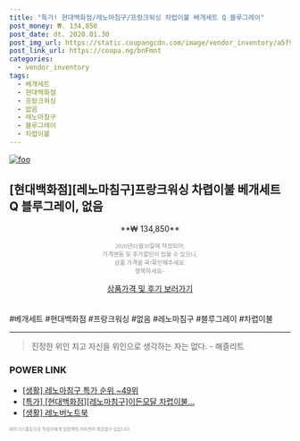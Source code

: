 ```yaml
--- 
title: "특가! 현대백화점/레노마침구/프랑크워싱 차렵이불 베개세트 Q 블루그레이" 
post_money: ₩. 134,850 
post_date: dt. 2020.01.30 
post_img_url: https://static.coupangcdn.com/image/vendor_inventory/a5f9/8161a59dc7840537f0e3afb257e5ed5a04632be4739dce696c90586e4184.jpg 
post_link_url: https://coupa.ng/bnFmnt 
categories: 
  - vendor_inventory 
tags: 
  - 베개세트 
  - 현대백화점 
  - 프랑크워싱 
  - 없음 
  - 레노마침구 
  - 블루그레이 
  - 차렵이불 
--- 
```

[![foo](https://static.coupangcdn.com/image/vendor_inventory/a5f9/8161a59dc7840537f0e3afb257e5ed5a04632be4739dce696c90586e4184.jpg)](https://coupa.ng/bnFmnt) 

## [현대백화점][레노마침구]프랑크워싱 차렵이불 베개세트 Q 블루그레이, 없음 
<p style="text-align: center;">**₩ 134,850**</p> 
<p style="text-align: center;"><span style="color: #898c8f; font-family: Georgia,Times,serif; font-size: 0.75em;">2020년01월30일에 작성되어, <br>가격변동 및 추가할인이 있을 수 있으니,<br> 상품 가격을 꼭!확인해주세요.<br>행복하세요~</span> 
</p>	 
<div markdown="0" style="text-align: center;"><a href="https://coupa.ng/bnFmnt" class="btn btn--success">상품가격 및 후기 보러가기</a></div> 
<br><br> 
  #베개세트 #현대백화점 #프랑크워싱 #없음 #레노마침구 #블루그레이 #차렵이불 
<hr> 

> 진정한 위인 치고 자신을 위인으로 생각하는 자는 없다. - 해즐리트 


### POWER LINK

* <a href="https://blog.naver.com/sakai111/221789645962" target="_blank"> [생활] 레노마침구 특가 순위 ~49위</a>
* <a href="https://blog.naver.com/an0733/221789825035" target="_blank">[특가] [현대백화점][레노마침구]이든모달 차렵이불...</a>
* <a href="https://blog.naver.com/sakai111/221782888287" target="_blank"> [생활] 레노버노트북 </a>

<span style="color: #898c8f; font-family: Georgia,Times,serif; font-size: 0.55em;">파트너스활동으로 작성자에게 일정액의 커미션이 제공될수 있습니다.</span> 
